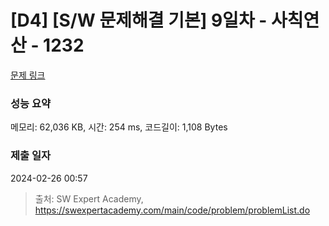 # [D4] [S/W 문제해결 기본] 9일차 - 사칙연산 - 1232 

[문제 링크](https://swexpertacademy.com/main/code/problem/problemDetail.do?contestProbId=AV141J8KAIcCFAYD) 

### 성능 요약

메모리: 62,036 KB, 시간: 254 ms, 코드길이: 1,108 Bytes

### 제출 일자

2024-02-26 00:57



> 출처: SW Expert Academy, https://swexpertacademy.com/main/code/problem/problemList.do